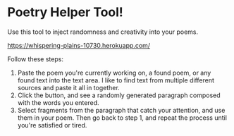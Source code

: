 ﻿
# Poetry Helper Tool!
Use this tool to inject randomness and creativity into your poems.

https://whispering-plains-10730.herokuapp.com/

Follow these steps:
 1. Paste the poem you're currently working on, a found poem, or any found text into the text area. I like to find text from multiple different sources and paste it all in together.
 2. Click the button, and see a randomly generated paragraph composed with the words you entered. 
 3. Select fragments from the paragraph that catch your attention, and use them in your poem. Then go back to step 1, and repeat the process until you're satisfied or tired. 


